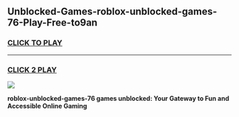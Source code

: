 
## Unblocked-Games-roblox-unblocked-games-76-Play-Free-to9an
<h3>
<a href="https://premium76.site?title=roblox-unblocked-games-76&ref=18A1">CLICK TO PLAY</a></h3>
<hr>

<h3>
<a href="https://premium76.site?title=roblox-unblocked-games-76&ref=18A1">CLICK 2 PLAY</a>
  
</h3>

<a href="https://premium76.site?title=roblox-unblocked-games-76&ref=18A1"><img src="https://clearcache.store/games.png"></a>


**roblox-unblocked-games-76 games unblocked: Your Gateway to Fun and Accessible Online Gaming**
